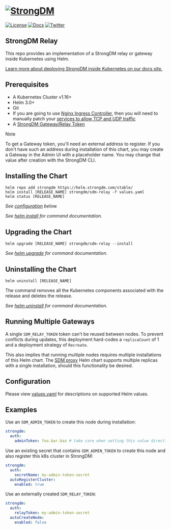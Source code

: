 ﻿# [![StrongDM](../../sdm_icon.png)](https://strongdm.com/)

[![License](https://img.shields.io/badge/License-Apache_2.0-blue.svg)](https://opensource.org/licenses/Apache-2.0)
[![Docs](https://img.shields.io/badge/docs-current-brightgreen.svg)](https://strongdm.com/docs)
[![Twitter](https://img.shields.io/twitter/follow/strongdm.svg?style=social)](https://twitter.com/intent/follow?screen_name=strongdm)

## StrongDM Relay

This repo provides an implementation of a StrongDM relay or gateway inside Kubernetes using Helm.

[Learn more about deploying StrongDM inside Kubernetes on our docs site.](https://www.strongdm.com/docs/installation/install-your-gateway/kubernetes-gateways)

## Prerequisites

* A Kubernetes Cluster v1.16+
* Helm 3.0+
* Git
* If you are going to use [Nginx Ingress Controller](https://kubernetes.github.io/ingress-nginx/), then you will need to manually patch your [services to allow TCP and UDP traffic](https://kubernetes.github.io/ingress-nginx/user-guide/exposing-tcp-udp-services/)
* A [StrongDM Gateway/Relay Token](https://www.strongdm.com/docs/admin-ui-guide/network/gateways)

> [!NOTE]
> To get a Gateway token, you'll need an external address to register. If you don't have such an address during installation of this chart, you may create a Gateway in the Admin UI with a placeholder name. You may change that value after creation with the StrongDM CLI.

## Installing the Chart

```shell
helm repo add strongdm https://helm.strongdm.com/stable/
helm install [RELEASE_NAME] strongdm/sdm-relay -f values.yaml
helm status [RELEASE_NAME]
```

_See [configuration](#configuration) below._

_See [helm install](https://helm.sh/docs/helm/helm_install/) for command documentation._

## Upgrading the Chart

```shell
helm upgrade [RELEASE_NAME] strongdm/sdm-relay --install
```

_See [helm upgrade](https://helm.sh/docs/helm/helm_upgrade/) for command documentation._

## Uninstalling the Chart

```shell
helm uninstall [RELEASE_NAME]
```

The command removes all the Kubernetes components associated with the release and deletes the release.

_See [helm uninstall](https://helm.sh/docs/helm/helm_uninstall/) for command documentation._

## Running Multiple Gateways

A single `SDM_RELAY_TOKEN` token can't be reused between nodes. To prevent conflicts during updates, this deployment hard-codes a `replicaCount` of 1 and a deployment strategy of `Recreate`.

This also implies that running multiple nodes requires multiple installations of this Helm chart. The [SDM proxy](../sdm-proxy) Helm chart supports multiple replicas with a single installation, should this functionality be desired.

## Configuration

Please view [values.yaml](./values.yaml) for descriptions on supported Helm values.

## Examples

Use an `SDM_ADMIN_TOKEN` to create this node during installation:
```yaml
strongdm:
  auth:
    adminToken: foo.bar.baz # take care when setting this value directly
```

Use an existing secret that contains `SDM_ADMIN_TOKEN` to create this node and also register this k8s cluster in StrongDM:
```yaml
strongdm:
  auth:
    secretName: my-admin-token-secret
  autoRegisterCluster:
    enabled: true
```

Use an externally created `SDM_RELAY_TOKEN`:
```yaml
strongdm:
  auth:
    relayToken: my-admin-token-secret
  autoCreateNode:
    enabled: false
```
